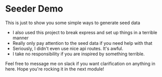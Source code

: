 # Seeder Demo

This is just to show you some simple ways to generate seed data

- I also used this project to break express and set up things in a terrible manner
- Really only pay attention to the seed data if you need help with that
- Seriously, I didn't even use nice api routes. It's awful.
- I take no responsibility if you are inspired by something terrible.

Feel free to message me on slack if you want clarification on anything in here.
Hope you're rocking it in the next module!
